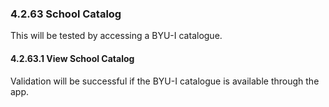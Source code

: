 ### 4.2.63 School Catalog

This will be tested by accessing a BYU-I catalogue.

#### 4.2.63.1 View School Catalog

Validation will be successful if the BYU-I catalogue is available through the app.
